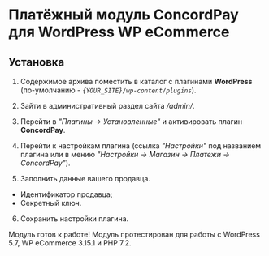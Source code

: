 Платёжный модуль ConcordPay для WordPress WP eCommerce
=======

Установка
----
1. Содержимое архива поместить в каталог с плагинами __WordPress__ (по-умолчанию - _`{YOUR_SITE}/wp-content/plugins`_).

2. Зайти в административный раздел сайта _/admin/_.

3. Перейти в _"Плагины -> Установленные"_ и активировать плагин __ConcordPay__.

4. Перейти к настройкам плагина (ссылка _"Настройки"_ под названием плагина или в мению _"Настройки -> Магазин -> Платежи -> ConcordPay"_).

5. Заполнить данные вашего продавца.
* Идентификатор продавца;
* Секретный ключ.

6. Сохранить настройки плагина.

Модуль готов к работе!
Модуль протестирован для работы с WordPress 5.7, WP eCommerce 3.15.1 и PHP 7.2.
